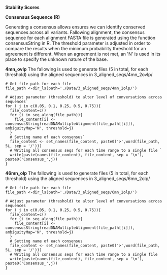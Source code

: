 **Stability Scores**

**Consensus Sequence (R)**

Generating a consensus allows ensures we can identify conserved sequences across all variants. Fallowing alignment, the consensus sequence for each alignment FASTA file is generated using the function consensusString in R. The threshold parameter is adjusted in order to compare the results when the minimum probability threshold for an agreement is different. When an agreement is not met, an 'N' is used in its place to specify the unknown nature of the base.

**4mn_ovlp**
The fallowing is used to generate files (5 in total, for each threshold) using the aligned sequences in 3_aligned_seqs/4mn_2ovlp/

```
# Get file path for each file
file_path <-dir_ls(path='./Data/3_aligned_seqs/4mn_2olp/')

# Adjust parameter (threshold) to alter level of conversations across sequences` 
for ( j in c(0.05, 0.1, 0.25, 0.5, 0.75)){
  file_content=c()
  for (i in seq_along(file_path)){
    file_content[i] <- consensusString(readDNAMultipleAlignment(file_path[[i]]), ambiguityMap='N', threshold=j)
  }
  # Setting name of each consensus`
  file_content <- set_names(file_content, paste0('>',word(file_path, 5L, sep = '/')))
  # Writing all consensus seqs for each time range to a single file `
  write(paste(names(file_content), file_content, sep = '\n'), paste0('Consensus_',j))
}
```


**46mn_olp**
The fallowing is used to generate files (5 in total, for each threshold) using the aligned sequences in 3_aligned_seqs/6mn_2olp/

```
# Get file path for each file
file_path <-dir_ls(path='./Data/3_aligned_seqs/6mn_2olp/')

# Adjust parameter (threshold) to alter level of conversations across sequences 
for ( j in c(0.05, 0.1, 0.25, 0.5, 0.75)){
  file_content=c()
  for (i in seq_along(file_path)){
    file_content[i] <- consensusString(readDNAMultipleAlignment(file_path[[i]]), ambiguityMap='N', threshold=j)
  }
  # Setting name of each consensus
  file_content <- set_names(file_content, paste0('>',word(file_path, 5L, sep = '/')))
  # Writing all consensus seqs for each time range to a single file 
  write(paste(names(file_content), file_content, sep = '\n'), paste0('Consensus_',j))
}
```
